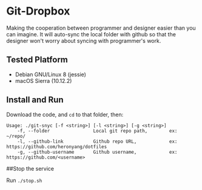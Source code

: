 # Git-Dropbox

Making the cooperation between programmer and designer easier than you can imagine. It will auto-sync the local folder with github so that the designer won't worry about syncing with programmer's work.

## Tested Platform
- Debian GNU/Linux 8 (jessie)
- macOS Sierra (10.12.2)

## Install and Run

Download the code, and ```cd``` to that folder, then:

```
Usage: ./git-snyc [-f <string>] [-l <string>] [-g <string>]
    -f, --folder                Local git repo path,        ex: ~/repo/
    -l, --github-link           Github repo URL,            ex: https://github.com/heronyang/dotfiles
    -g, --github-username       Github username,            ex: https://github.com/<username>
```
##Stop the service

Run `./stop.sh`